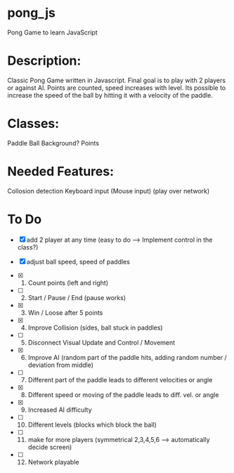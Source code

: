 # pong_js
Pong Game to learn JavaScript


# Description:

Classic Pong Game written in Javascript. 
Final goal is to play with 2 players or against AI.
Points are counted, speed increases with level.
Its possible to increase the speed of the ball by hitting it with a velocity of the paddle.


# Classes:

Paddle
Ball
Background?
Points

# Needed Features:

Collosion detection
Keyboard input
(Mouse input)
(play over network)


# To Do

- [x] add 2 player at any time (easy to do --> Implement control in the class?)
- [x] adjust ball speed, speed of paddles

- [x] 1. Count points    (left and right)
- [ ] 2. Start / Pause / End (pause works)
- [x] 3. Win / Loose after 5 points
- [x] 4. Improve Collision (sides, ball stuck in paddles)
- [ ] 5. Disconnect Visual Update and Control / Movement
- [x] 6. Improve AI (random part of the paddle hits, adding random number / deviation from middle)
- [ ] 7. Different part of the paddle leads to different velocities or angle
- [x] 8. Different speed or moving of the paddle leads to diff. vel. or angle
- [x] 9. Increased AI difficulty
- [ ] 10. Different levels (blocks which block the ball)
- [ ] 11. make for more players (symmetrical 2,3,4,5,6 --> automatically decide screen)
- [ ] 12. Network playable
